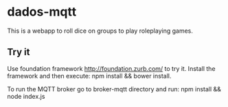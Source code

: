 # dados-mqtt

This is a webapp to roll dice on groups to play roleplaying games.

## Try it
Use foundation framework http://foundation.zurb.com/ to try it.
Install the framework and then execute: npm install && bower install.

To run the MQTT broker go to broker-mqtt directory and run: npm install && node index.js




